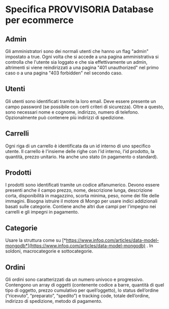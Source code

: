 Specifica PROVVISORIA Database per ecommerce
======================

Admin
-----

Gli amministratori sono dei normali utenti che hanno un flag "admin" impostato a true. Ogni volta che si accede a una pagina amministrativa si controlla che l'utente sia loggato e che sia effettivamente un admin, altrimenti si viene reindirizzati a una pagina "401 unauthorized" nel primo caso o a una pagina "403 forbidden" nel secondo caso.

Utenti
------

Gli utenti sono identificati tramite la loro email. Deve essere presente
un campo password (se possibile con certi criteri di sicurezza). Oltre a questo, sono necessari nome e cognome, indirizzo, numero di telefono.
Opzionalmente può contenere più indirizzi di spedizione.

Carrelli
--------

Ogni riga di un carrello è identificata da un id interno di uno specifico utente.
Il carrello è l'insieme delle righe con l'id interno, l'id prodotto, la quantità,
prezzo unitario.
Ha anche uno stato (in pagamento o standard). 

Prodotti
--------

I prodotti sono identificati tramite un codice alfanumerico. Devono essere
presenti anche il campo prezzo, nome, descrizione lunga, descrizione
corta, disponibilità in magazzino, scorta minima, peso, nome dei file delle immagini. Bisogna istruire il motore di Mongo per usare indici 
addizionali basati sulle categorie.
Contiene anche altri due campi per l'impegno nei carrelli e gli impegni in pagamento.

Categorie
---------

Usare la struttura come su
[*https://www.infoq.com/articles/data-model-mongodb*](https://www.infoq.com/articles/data-model-mongodb)
. In soldoni, macrocategorie e sottocategorie.

Ordini
------

Gli ordini sono caratterizzati da un numero univoco e progressivo.
Contengono un array di oggetti (contenente codice a barre, quantità di
quel tipo di oggetto, prezzo cumulativo per quell’oggetto), lo status
dell’ordine (“ricevuto”, “preparato”, “spedito”) e tracking code, totale dell’ordine,
indirizzo di spedizione, metodo di pagamento.
